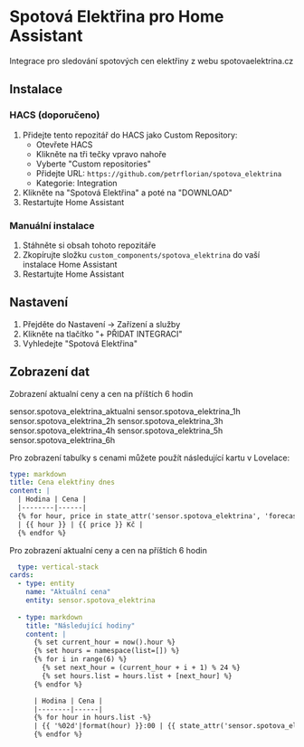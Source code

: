 # Spotová Elektřina pro Home Assistant

Integrace pro sledování spotových cen elektřiny z webu spotovaelektrina.cz

## Instalace

### HACS (doporučeno)

1. Přidejte tento repozitář do HACS jako Custom Repository:
   - Otevřete HACS
   - Klikněte na tři tečky vpravo nahoře
   - Vyberte "Custom repositories"
   - Přidejte URL: `https://github.com/petrflorian/spotova_elektrina`
   - Kategorie: Integration
2. Klikněte na "Spotová Elektřina" a poté na "DOWNLOAD"
3. Restartujte Home Assistant

### Manuální instalace

1. Stáhněte si obsah tohoto repozitáře
2. Zkopírujte složku `custom_components/spotova_elektrina` do vaší instalace Home Assistant
3. Restartujte Home Assistant

## Nastavení

1. Přejděte do Nastavení -> Zařízení a služby
2. Klikněte na tlačítko "+ PŘIDAT INTEGRACI"
3. Vyhledejte "Spotová Elektřina"

## Zobrazení dat

Zobrazení aktualní ceny a cen na příštích 6 hodin


sensor.spotova_elektrina_aktualni
sensor.spotova_elektrina_1h
sensor.spotova_elektrina_2h
sensor.spotova_elektrina_3h
sensor.spotova_elektrina_4h
sensor.spotova_elektrina_5h
sensor.spotova_elektrina_6h



Pro zobrazení tabulky s cenami můžete použít následující kartu v Lovelace:

```yaml
type: markdown
title: Cena elektřiny dnes
content: |
  | Hodina | Cena |
  |--------|------|
  {% for hour, price in state_attr('sensor.spotova_elektrina', 'forecast_today').items() %}
  | {{ hour }} | {{ price }} Kč |
  {% endfor %}
```


Pro zobrazení aktualní ceny a cen na příštích 6 hodin
```yaml
  type: vertical-stack
cards:
  - type: entity
    name: "Aktuální cena"
    entity: sensor.spotova_elektrina
    
  - type: markdown
    title: "Následující hodiny"
    content: |
      {% set current_hour = now().hour %}
      {% set hours = namespace(list=[]) %}
      {% for i in range(6) %}
        {% set next_hour = (current_hour + i + 1) % 24 %}
        {% set hours.list = hours.list + [next_hour] %}
      {% endfor %}

      | Hodina | Cena |
      |--------|------|
      {% for hour in hours.list -%}
      | {{ '%02d'|format(hour) }}:00 | {{ state_attr('sensor.spotova_elektrina', 'forecast_today')['%02d:00'|format(hour)] }} Kč |
      {% endfor %}

```